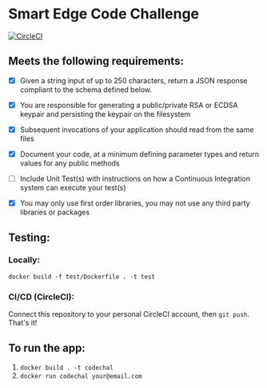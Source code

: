 # Smart Edge Code Challenge
[![CircleCI](https://circleci.com/gh/stephenlink1993/smart-edge-challenge.svg?style=svg)](https://circleci.com/gh/stephenlink1993/smart-edge-challenge)

## Meets the following requirements:
- [x] Given a string input of up to 250 characters, return a JSON response compliant to the schema defined below.
- [x] You are responsible for generating a public/private RSA or ECDSA keypair and persisting the keypair on the filesystem
- [x] Subsequent invocations of your application should read from the same files
- [x] Document your code, at a minimum defining parameter types and return values for any public methods
- [ ] Include Unit Test(s) with instructions on how a Continuous Integration system can execute your test(s)
- [x] You may only use first order libraries, you may not use any third party libraries or packages


## Testing:

### Locally:

`docker build -f test/Dockerfile . -t test`

### CI/CD (CircleCI):

Connect this repository to your personal CircleCI account, then `git push`. That's it!

## To run the app:

1. `docker build . -t codechal`
2. `docker run codechal your@email.com`

